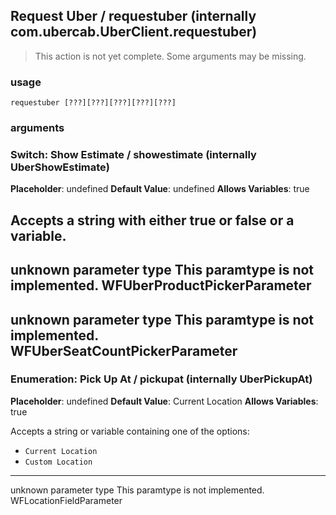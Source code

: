 
## Request Uber / requestuber (internally com.ubercab.UberClient.requestuber)

> This action is not yet complete. Some arguments may be missing.

### usage
`requestuber [???][???][???][???][???]`

### arguments
### Switch: Show Estimate / showestimate (internally UberShowEstimate)
**Placeholder**: undefined
**Default Value**: undefined
**Allows Variables**: true


Accepts a string with either true or false
or a variable.
---
unknown parameter type This paramtype is not implemented. WFUberProductPickerParameter
---
unknown parameter type This paramtype is not implemented. WFUberSeatCountPickerParameter
---
### Enumeration: Pick Up At / pickupat (internally UberPickupAt)
**Placeholder**: undefined
**Default Value**: Current Location
**Allows Variables**: true


Accepts a string 
or variable
containing one of the options:

- `Current Location`
- `Custom Location`
---
unknown parameter type This paramtype is not implemented. WFLocationFieldParameter
